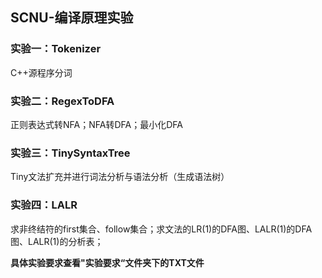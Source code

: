 ## SCNU-编译原理实验

### 实验一：Tokenizer

C++源程序分词

### 实验二：RegexToDFA

正则表达式转NFA；NFA转DFA；最小化DFA

### 实验三：TinySyntaxTree

Tiny文法扩充并进行词法分析与语法分析（生成语法树）

### 实验四：LALR

求非终结符的first集合、follow集合；求文法的LR(1)的DFA图、LALR(1)的DFA图、LALR(1)的分析表；



**具体实验要求查看"实验要求“文件夹下的TXT文件**

